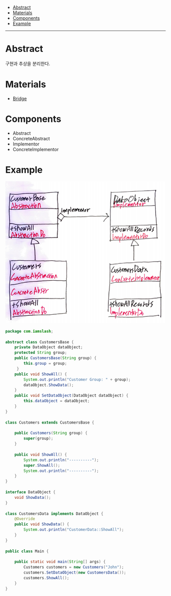 - [Abstract](#abstract)
- [Materials](#materials)
- [Components](#components)
- [Example](#example)

-----

# Abstract

구현과 추상을 분리한다.

# Materials

* [Bridge](https://www.dofactory.com/net/bridge-design-pattern)

# Components

* Abstract
* ConcreteAbstract
* Implementor
* ConcreteImplementor

# Example

![](img/bridge_class_diagram.png)

```java
package com.iamslash;

abstract class CustomersBase {
    private DataObject dataObject;
    protected String group;
    public CustomersBase(String group) {
     	this.group = group;
     }
    public void ShowAll() {
        System.out.println("Customer Group: " + group);
        dataObject.ShowData();
    }
    public void SetDataObject(DataObject dataObject) {
        this.dataObject = dataObject;
    }
}

class Customers extends CustomersBase {

    public Customers(String group) {
        super(group);
    }

    public void ShowAll() {
        System.out.println("----------");
        super.ShowAll();
        System.out.println("----------");
    }
}

interface DataObject {
    void ShowData();
}

class CustomersData implements DataObject {
    @Override
    public void ShowData() {
        System.out.println("CustomerData::ShowAll");
    }
}

public class Main {

    public static void main(String[] args) {
        Customers customers = new Customers("John");
        customers.SetDataObject(new CustomersData());
        customers.ShowAll();
    }
}
```
